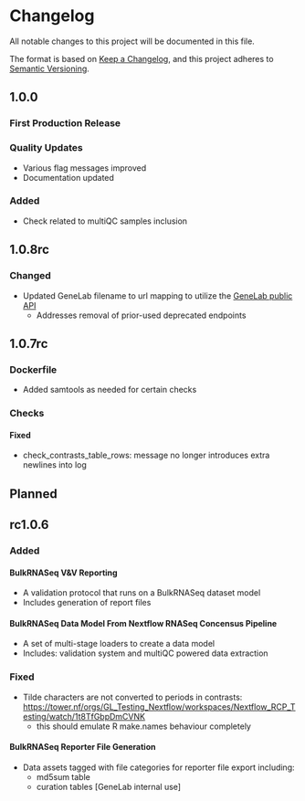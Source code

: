 # Changelog

All notable changes to this project will be documented in this file.

The format is based on [Keep a Changelog](https://keepachangelog.com/en/1.0.0/),
and this project adheres to [Semantic Versioning](https://semver.org/spec/v2.0.0.html).

## 1.0.0

### First Production Release

### Quality Updates
- Various flag messages improved
- Documentation updated

### Added
- Check related to multiQC samples inclusion

## 1.0.8rc

### Changed

- Updated GeneLab filename to url mapping to utilize the [GeneLab public API](https://genelab.nasa.gov/genelabAPIs)
  - Addresses removal of prior-used deprecated endpoints

## 1.0.7rc

### Dockerfile

- Added samtools as needed for certain checks

### Checks

#### Fixed

- check_contrasts_table_rows: message no longer introduces extra newlines into log

## Planned

## rc1.0.6

### Added

#### BulkRNASeq V&V Reporting

- A validation protocol that runs on a BulkRNASeq dataset model
- Includes generation of report files

#### BulkRNASeq Data Model From Nextflow RNASeq Concensus Pipeline

- A set of multi-stage loaders to create a data model
- Includes: validation system and multiQC powered data extraction

### Fixed

- Tilde characters are not converted to periods in contrasts: https://tower.nf/orgs/GL_Testing_Nextflow/workspaces/Nextflow_RCP_Testing/watch/1t8TfGbpDmCVNK
  - this should emulate R make.names behaviour completely

#### BulkRNASeq Reporter File Generation

- Data assets tagged with file categories for reporter file export including:
  - md5sum table
  - curation tables [GeneLab internal use]
